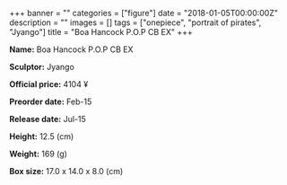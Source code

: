 +++
banner = ""
categories = ["figure"]
date = "2018-01-05T00:00:00Z"
description = ""
images = []
tags = ["onepiece", "portrait of pirates", "Jyango"]
title = "Boa Hancock P.O.P CB EX"
+++

**Name:** Boa Hancock P.O.P CB EX

**Sculptor:** Jyango

**Official price:** 4104 ¥

**Preorder date:** Feb-15

**Release date:** Jul-15

**Height:** 12.5 (cm)

**Weight:** 169 (g)

**Box size:** 17.0 x 14.0 x 8.0 (cm)
